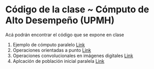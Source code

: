 # Código de la clase ~ Cómputo de Alto Desempeño (UPMH)

Acá podrán encontrar el código que se expone en clase


1. Ejemplo de cómputo paralelo [Link](https://github.com/gr-jesus/HPC-SD-2022/blob/main/Random_Forest.ipynb)
2. Operaciones orientadas a punto [Link](https://github.com/gr-jesus/HPC-SD-2022/blob/main/Operadores_punto.ipynb)
3. Operaciones convolucionales en imágenes digitales [Link](https://github.com/gr-jesus/HPC-SD-2022/blob/main/Convolution.ipynb)
4. Aplcación de población inicial paralela [Link](https://github.com/gr-jesus/HPC-SD-2022/blob/main/Genetic.ipynb)

